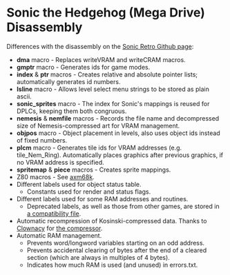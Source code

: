 Sonic the Hedgehog (Mega Drive) Disassembly
===========================================

Differences with the disassembly on the [Sonic Retro Github page](https://github.com/sonicretro/s1disasm):

* __dma__ macro - Replaces writeVRAM and writeCRAM macros.
* __gmptr__ macro - Generates ids for game modes.
* __index__ & __ptr__ macros - Creates relative and absolute pointer lists; automatically generates id numbers.
* __lsline__ macro - Allows level select menu strings to be stored as plain ascii.
* __sonic_sprites__ macro - The index for Sonic's mappings is reused for DPLCs, keeping them both congruous.
* __nemesis__ & __nemfile__ macros - Records the file name and decompressed size of Nemesis-compressed art for VRAM management.
* __objpos__ macro - Object placement in levels, also uses object ids instead of fixed numbers.
* __plcm__ macro - Generates tile ids for VRAM addresses (e.g. tile_Nem_Ring). Automatically places graphics after previous graphics, if no VRAM address is specified.
* __spritemap__ & __piece__ macros - Creates sprite mappings.
* Z80 macros - See [axm68k](https://github.com/cvghivebrain/axm68k).
* Different labels used for object status table.
  * Constants used for render and status flags.
* Different labels used for some RAM addresses and routines.
  * Deprecated labels, as well as those from other games, are stored in [a compatibility file](Includes/Compatibility.asm).
* Automatic recompression of Kosinski-compressed data. Thanks to [Clownacy](https://github.com/Clownacy) for [the compressor](https://github.com/Clownacy/accurate-kosinski).
* Automatic RAM management.
  * Prevents word/longword variables starting on an odd address.
  * Prevents accidental clearing of bytes after the end of a cleared section (which are always in multiples of 4 bytes).
  * Indicates how much RAM is used (and unused) in errors.txt.
